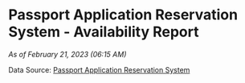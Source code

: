 # Passport Application Reservation System - Availability Report

*As of February 21, 2023 (06:15 AM)*

Data Source: [Passport Application Reservation System](https://eservices.immigration.gov.lk:8443/appointment/pages/reservationApplication.xhtml)